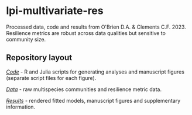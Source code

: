 # lpi-multivariate-res

Processed data, code and results from O'Brien D.A. & Clements C.F. 2023. Resilience metrics are robust across data qualities but sensitive to community size.

## Repository layout
[*Code*](Code) - R and Julia scripts for generating analyses and manuscript figures (separate script files for each figure).

[*Data*](Data) - raw multispecies communities and resilience metric data.

[*Results*](Results) - rendered fitted models, manuscript figures and supplementary information.
